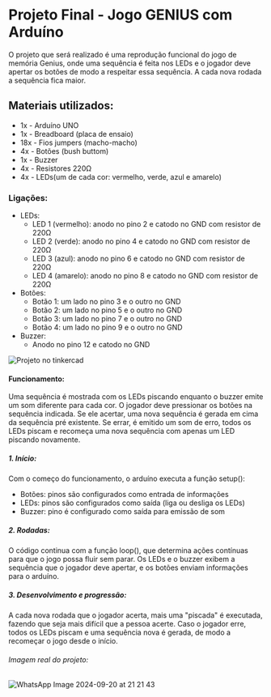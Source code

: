 # Projeto Final - Jogo GENIUS com Arduíno
O projeto que será realizado é uma reprodução funcional do jogo de memória Genius, onde uma sequência é feita nos LEDs e o jogador deve apertar os botões de modo a respeitar essa sequência. A cada nova rodada a sequência fica maior.
## Materiais utilizados:
- 1x - Arduíno UNO
- 1x - Breadboard (placa de ensaio)
- 18x - Fios jumpers (macho-macho)
- 4x - Botões (bush buttom)
- 1x - Buzzer
- 4x - Resistores 220Ω
- 4x - LEDs(um de cada cor: vermelho, verde, azul e amarelo)
### Ligações:
- LEDs:
  - LED 1 (vermelho): anodo no pino 2 e catodo no GND com resistor de 220Ω
  - LED 2 (verde): anodo no pino 4 e catodo no GND com resistor de 220Ω
  - LED 3 (azul): anodo no pino 6 e catodo no GND com resistor de 220Ω
  - LED 4 (amarelo): anodo no pino 8 e catodo no GND com resistor de 220Ω
- Botões:
  - Botão 1: um lado no pino 3 e o outro no GND
  - Botão 2: um lado no pino 5 e o outro no GND
  - Botão 3: um lado no pino 7 e o outro no GND
  - Botão 4: um lado no pino 9 e o outro no GND
- Buzzer:
  - Anodo no pino 12 e catodo no GND

![Projeto no tinkercad](https://github.com/user-attachments/assets/505a42ad-a2af-4929-9902-31c1f99a8eb4)

#### Funcionamento:
Uma sequência é mostrada com os LEDs piscando enquanto o buzzer emite um som diferente para cada cor. O jogador deve pressionar os botões na sequência indicada. Se ele acertar, uma nova sequência é gerada em cima da sequência pré existente. Se errar, é emitido um som de erro, todos os LEDs piscam e recomeça uma nova sequência com apenas um LED piscando novamente.
##### 1. Início:
Com o começo do funcionamento, o arduíno executa a função setup():
  - Botões: pinos são configurados como entrada de informações
  - LEDs: pinos são configurados como saída (liga ou desliga os LEDs)
  - Buzzer: pino é configurado como saída para emissão de som
##### 2. Rodadas:
O código continua com a função loop(), que determina ações contínuas para que o jogo possa fluir sem parar. Os LEDs e o buzzer exibem a sequência que o jogador deve apertar, e os botões enviam informações para o arduíno.
##### 3. Desenvolvimento e progressão:
A cada nova rodada que o jogador acerta, mais uma "piscada" é executada, fazendo que seja mais difícil que a pessoa acerte. Caso o jogador erre, todos os LEDs piscam e uma sequência nova é gerada, de modo a recomeçar o jogo desde o início.

###### Imagem real do projeto:
![WhatsApp Image 2024-09-20 at 21 21 43](https://github.com/user-attachments/assets/823b36d9-764f-49e6-a1d4-c738027769cb)


